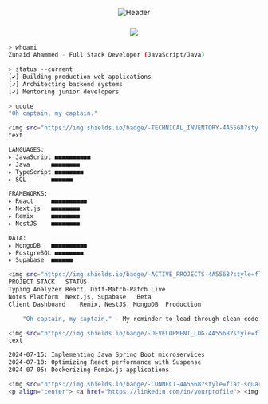 <!-- Vintage Terminal-Themed README -->
<p align="center">
  <img src="https://capsule-render.vercel.app/api?type=waving&color=4A5568&height=180&section=header&text=Zunaid%20Ahammed&fontSize=50&fontColor=E2E8F0&animation=fadeIn&fontAlignY=35&desc=Full%20Stack%20Code%20Artisan&descAlignY=65" alt="Header" />
</p>

<h3 align="center">
  <img src="https://img.shields.io/badge/-CONSOLE_OUTPUT-2D3747?style=flat-square" />
</h3>

```bash
> whoami
Zunaid Ahammed - Full Stack Developer (JavaScript/Java)

> status --current
[✔] Building production web applications
[✔] Architecting backend systems
[✔] Mentoring junior developers

> quote
"Oh captain, my captain."

<img src="https://img.shields.io/badge/-TECHNICAL_INVENTORY-4A5568?style=flat-square" />
text

LANGUAGES:
▸ JavaScript ■■■■■■■■■■
▸ Java      ■■■■■■■■
▸ TypeScript ■■■■■■■■
▸ SQL       ■■■■■■

FRAMEWORKS:
▸ React     ■■■■■■■■■■
▸ Next.js   ■■■■■■■■
▸ Remix     ■■■■■■■■
▸ NestJS    ■■■■■■■■

DATA:
▸ MongoDB   ■■■■■■■■■■
▸ PostgreSQL ■■■■■■■■
▸ Supabase  ■■■■■■

<img src="https://img.shields.io/badge/-ACTIVE_PROJECTS-4A5568?style=flat-square" />
PROJECT	STACK	STATUS
Typing Analyzer	React, Diff-Match-Patch	Live
Notes Platform	Next.js, Supabase	Beta
Client Dashboard	Remix, NestJS, MongoDB	Production

    "Oh captain, my captain." - My reminder to lead through clean code and mentorship.

<img src="https://img.shields.io/badge/-DEVELOPMENT_LOG-4A5568?style=flat-square" />
text

2024-07-15: Implementing Java Spring Boot microservices
2024-07-10: Optimizing React performance with Suspense
2024-07-05: Dockerizing Remix.js applications

<img src="https://img.shields.io/badge/-CONNECT-4A5568?style=flat-square" />
<p align="center"> <a href="https://linkedin.com/in/yourprofile"> <img src="https://img.shields.io/badge/-LINKEDIN-2D3747?style=for-the-badge&logo=linkedin&logoColor=white" /> </a> <a href="mailto:your.email@example.com"> <img src="https://img.shields.io/badge/-EMAIL-2D3747?style=for-the-badge&logo=mail.ru&logoColor=white" /> </a> <a href="https://github.com/yourusername"> <img src="https://img.shields.io/badge/-GITHUB-2D3747?style=for-the-badge&logo=github&logoColor=white" /> </a> </p><p align="center"> <img src="https://komarev.com/ghpvc/?username=yourusername&label=TERMINAL_VISITS&color=4A5568&style=flat-square" alt="Profile views" /> </p> ```
